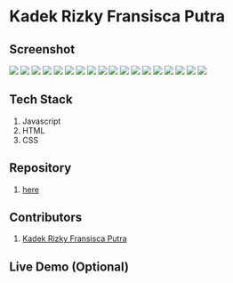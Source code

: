 # Kadek Rizky Fransisca Putra

## Screenshot
![](./ss/1loginAdmin.png)
![](./ss/2loginAdminGagal.png)
![](./ss/3adminpage.png)
![](./ss/4newArticle.png)
![](./ss/5viewArticleAdmin.png)
![](./ss/6editArticle.png)
![](./ss/7contactData.png)
![](./ss/8logout.png)
![](./ss/9sendEmail.png)
![](./ss/10suksesEmail.png)
![](./ss/11terimaEmail.png)
![](./ss/12indexViewer.png)
![](./ss/13indexViewer1.png)
![](./ss/14indexViewer2.png)
![](./ss/15thankyouPage.png)
![](./ss/16bacaArticle.png)
![](./ss/17bacaArticle1.png)
![](./ss/18bacaArticle2.png)

## Tech Stack
1. Javascript
2. HTML
3. CSS

## Repository
1. [here](https://github.com/rizkyfransisca/personal-blog)

## Contributors

1. [Kadek Rizky Fransisca Putra](https://github.com/rizkyfransisca)

## Live Demo  (Optional)
